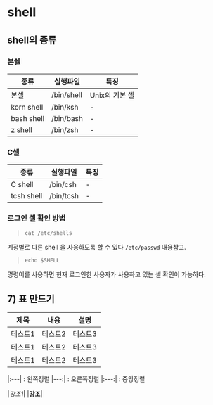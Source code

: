 # shell 

## shell의 종류
### 본쉘
|종류|실행파일|특징
|---|---|---|
|본셀|/bin/shell|Unix의 기본 셀|
|korn shell|/bin/ksh|-|
|bash shell|/bin/bash|-|
|z shell|/bin/zsh|-|

### C셀
|종류|실행파일|특징
|---|---|---|
|C shell|/bin/csh|-|
|tcsh shell|/bin/tcsh|-|

### 로그인 셀 확인 방법
> `cat /etc/shells`  

계정별로 다른 shell 을 사용하도록 할 수 있다 `/etc/passwd` 내용참고.

> `echo $SHELL`

명령어를 사용하면 현재 로그인한 사용자가 사용하고 있는 셀 확인이 가능하다.



## 7) 표 만드기 
|제목|내용|설명
|---|---|---|
|테스트1|테스트2|테스트3|
|테스트1|테스트2|테스트3|
|테스트1|테스트2|테스트3|

|:---| : 왼쪽정렬
|---:| : 오른쪽정렬
|:---:| : 중앙정렬

|*강조1*|
|**강조**|